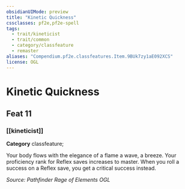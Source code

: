 ```yaml
---
obsidianUIMode: preview
title: "Kinetic Quickness"
cssclasses: pf2e,pf2e-spell
tags:
  - trait/kineticist
  - trait/common
  - category/classfeature
  - remaster
aliases: "Compendium.pf2e.classfeatures.Item.9BUk7zy1aE092XCS"
license: OGL
---
```

# Kinetic Quickness
## Feat 11
### [[kineticist]]

**Category** classfeature; 




Your body flows with the elegance of a flame a wave, a breeze. Your proficiency rank for Reflex saves increases to master. When you roll a success on a Reflex save, you get a critical success instead.

*Source: Pathfinder Rage of Elements*
*OGL*